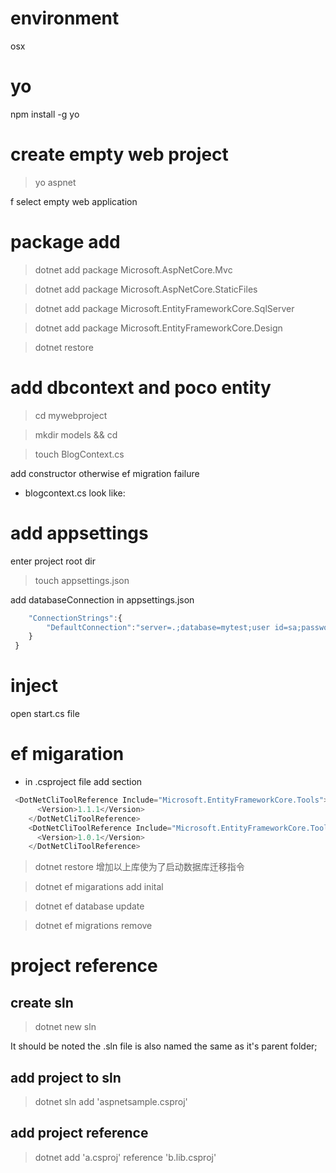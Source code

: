 # environment
osx
# yo
npm install -g yo
# create empty web project
> yo aspnet 

f select empty web application
# package add
> dotnet add package Microsoft.AspNetCore.Mvc

> dotnet add package Microsoft.AspNetCore.StaticFiles

> dotnet add package Microsoft.EntityFrameworkCore.SqlServer

> dotnet add package Microsoft.EntityFrameworkCore.Design

> dotnet restore

# add dbcontext and poco entity
> cd mywebproject

> mkdir models && cd

> touch BlogContext.cs

 add constructor otherwise ef migration failure

* blogcontext.cs look like:

# add appsettings
 enter project root dir

> touch appsettings.json 

 add databaseConnection in appsettings.json

```js {
    "ConnectionStrings":{
        "DefaultConnection":"server=.;database=mytest;user id=sa;password=*"
    }
 }
```
# inject
open start.cs file

# ef migaration
* in .csproject file add section
```js
 <DotNetCliToolReference Include="Microsoft.EntityFrameworkCore.Tools">
      <Version>1.1.1</Version>
    </DotNetCliToolReference>
    <DotNetCliToolReference Include="Microsoft.EntityFrameworkCore.Tools.DotNet">
      <Version>1.0.1</Version>
    </DotNetCliToolReference>
```
> dotnet restore
增加以上库使为了启动数据库迁移指令

> dotnet ef migarations add inital

> dotnet ef database update

> dotnet ef migrations remove

# project reference
## create sln 
> dotnet new sln

It should be noted the .sln file is also named the same as it's parent folder;
## add project to sln
> dotnet sln add 'aspnetsample.csproj'
## add project reference
> dotnet add 'a.csproj' reference 'b.lib.csproj'

